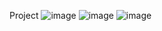 Project
![image](https://user-images.githubusercontent.com/73462758/215482942-13f9fb50-cb9f-4df1-a9d0-bde979a9db21.png)
![image](https://user-images.githubusercontent.com/73462758/215483410-ec048f33-6190-4fa5-857c-c447a5caaeb7.png)
![image](https://user-images.githubusercontent.com/73462758/215483463-29f36624-aa7b-41b6-87f1-267086c3e27d.png)
